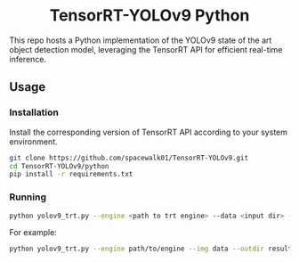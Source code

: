 <h1 align="center"><span>TensorRT-YOLOv9 Python</span></h1>

This repo hosts a Python implementation of the YOLOv9 state of the art object detection model, leveraging the TensorRT API for efficient real-time inference.

## Usage 

### Installation

Install the corresponding version of TensorRT API according to your system environment.
```bash
git clone https://github.com/spacewalk01/TensorRT-YOLOv9.git
cd TensorRT-YOLOv9/python
pip install -r requirements.txt
```

### Running

```bash
python yolov9_trt.py --engine <path to trt engine> --data <input dir> --outdir <outdir> 
```

For example:
```bash
python yolov9_trt.py --engine path/to/engine --img data --outdir result
```
